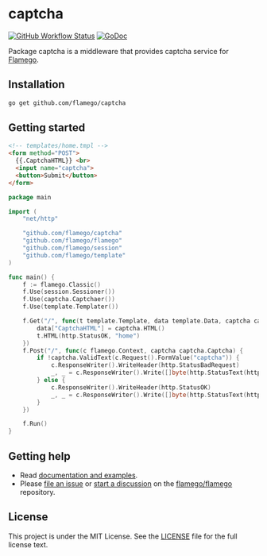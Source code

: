 # captcha

[![GitHub Workflow Status](https://img.shields.io/github/workflow/status/flamego/captcha/Go?logo=github&style=for-the-badge)](https://github.com/flamego/captcha/actions?query=workflow%3AGo)
[![GoDoc](https://img.shields.io/badge/GoDoc-Reference-blue?style=for-the-badge&logo=go)](https://pkg.go.dev/github.com/flamego/captcha?tab=doc)

Package captcha is a middleware that provides captcha service for [Flamego](https://github.com/flamego/flamego).

## Installation

```zsh
go get github.com/flamego/captcha
```

## Getting started

```html
<!-- templates/home.tmpl -->
<form method="POST">
  {{.CaptchaHTML}} <br>
  <input name="captcha">
  <button>Submit</button>
</form>
```

```go
package main

import (
	"net/http"

	"github.com/flamego/captcha"
	"github.com/flamego/flamego"
	"github.com/flamego/session"
	"github.com/flamego/template"
)

func main() {
	f := flamego.Classic()
	f.Use(session.Sessioner())
	f.Use(captcha.Captchaer())
	f.Use(template.Templater())

	f.Get("/", func(t template.Template, data template.Data, captcha captcha.Captcha) {
		data["CaptchaHTML"] = captcha.HTML()
		t.HTML(http.StatusOK, "home")
	})
	f.Post("/", func(c flamego.Context, captcha captcha.Captcha) {
		if !captcha.ValidText(c.Request().FormValue("captcha")) {
			c.ResponseWriter().WriteHeader(http.StatusBadRequest)
			_, _ = c.ResponseWriter().Write([]byte(http.StatusText(http.StatusBadRequest)))
		} else {
			c.ResponseWriter().WriteHeader(http.StatusOK)
			_, _ = c.ResponseWriter().Write([]byte(http.StatusText(http.StatusOK)))
		}
	})

	f.Run()
}
```

## Getting help

- Read [documentation and examples](https://flamego.dev/middleware/captcha.html).
- Please [file an issue](https://github.com/flamego/flamego/issues) or [start a discussion](https://github.com/flamego/flamego/discussions) on the [flamego/flamego](https://github.com/flamego/flamego) repository.

## License

This project is under the MIT License. See the [LICENSE](LICENSE) file for the full license text.
